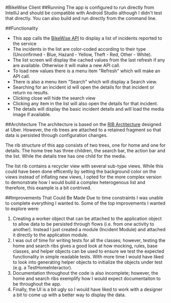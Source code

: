 #BikeWise Client
##Running
The app is configured to run directly from IntelliJ and should be compatible with Android Studio although I didn't test that directly.  You can also build and run directly from the command line.

##Functionality
* This app calls the [BikeWise API](https://www.bikewise.org/documentation/api_v2#!/incidents/GET_version_incidents_id_format_get_1) to display a list of incidents reported to the service
* The incidents in the list are color-coded according to their type (Unconfirmed - Blue, Hazard - Yellow, Theft - Red, Other - White).
* The list screen will display the cached values from the last refresh if any are available. Otherwise it will make a new API call.
* To load new values there is a menu item "Refresh" which will make an API call.
* There is also a menu item "Search" which will display a Search view.
* Searching for an incident id will open the details for that incident or return no results.
* Clicking close will hide the search view
* Clicking any item in the list will also open the details for that incident.
* The details will display the basic incident details and will load the media image if available.

##Architecture
The architecture is based on the [RIB Arctitecture](https://eng.uber.com/new-rider-app/) designed at Uber.  However, the rib trees are attached to a retained fragment so that data is persisted through configuration changes.

The rib structure of this app consists of two trees, one for home and one for details. The home tree has three children, the search bar, the action bar and the list.  While the details tree has one child for the media.

The list rib contains a recycler view with several sub-type views. While this could have been done efficently by setting the background color on the views instead of inflating new views, I opted for the more complex version to demonstrate how I would build a complex heterogenous list and therefore, this example is a bit contrived.



##Improvements That Could Be Made
Due to time constraints I was unable to complete everything I wanted to.  Some of the top improvements I wanted to explore were:

1. Creating a worker object that can be attached to the application object to allow data to be persisted through flows (i.e. from one activity to another).  Instead I just created a module (Incident Module) and attached it directly to the application module.
2. I was out of time for writing tests for all the classes; however, testing the home and search ribs gives a good look at how mocking, rules, base classes, and helper objects can be used to ensure we test the expected functionality in simple readable tests.  With more time I would have liked to look into generating helper objects to initialize the objects under test (e.g. a TestHomeInteractor).
3. Documentation throughout the code is also incomplete; however, the home and search ribs exemplify how I would expect documentaiton to be throughout the app.
4. Finally, the UI is a bit ugly so I would have liked to work with a designer a bit to come up with a better way to display the data.